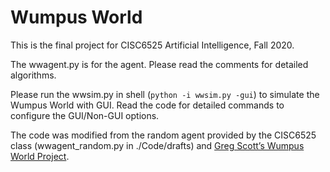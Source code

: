 # Wumpus World

This is the final project for CISC6525 Artificial Intelligence, Fall 2020.

The wwagent.py is for the agent. Please read the comments for detailed algorithms.

Please run the wwsim.py in shell (`python -i wwsim.py -gui`) to simulate the Wumpus World with GUI. Read the code for detailed commands to configure the GUI/Non-GUI options.

The code was modified from the random agent provided by the CISC6525 class (wwagent_random.py in ./Code/drafts) and [Greg Scott’s Wumpus World Project](https://github.com/gregscott94/wumpus-world).
